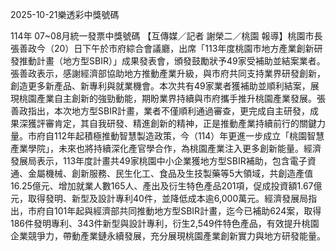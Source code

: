 
2025-10-21樂透彩中獎號碼

                                
114年 07~08月統一發票中獎號碼
                             【互傳媒／記者 謝榮二／桃園 報導】桃園市長張善政今（20）日下午於市府綜合會議廳，出席「113年度桃園市地方產業創新研發推動計畫（地方型SBIR）」成果發表會，頒發鼓勵狀予49家受補助並結案業者。張善政表示，感謝經濟部協助地方推動產業升級，與市府共同支持業界研發創新，創造更多新產品、新專利與就業機會。本次共有49家業者獲補助並順利結案，展現桃園產業自主創新的強勁動能，期盼業界持續與市府攜手推升桃園產業發展。張善政指出，本次地方型SBIR計畫，業者不僅順利通過審查，更完成自主研發，成果深獲評審肯定，其自我研發、精進創新的精神，正是推動產業持續前行的關鍵力量。市府自112年起積極推動智慧製造政策，今（114）年更進一步成立「桃園智慧產業學院」，未來也將持續深化產官學合作，為桃園產業注入更多創新能量。經濟發展局表示，113年度計畫共49家桃園中小企業獲地方型SBIR補助，包含電子資通、金屬機械、創新服務、民生化工、食品及生技製藥等5大領域，共創造產值16.25億元、增加就業人數165人、產出及衍生特色產品201項，促成投資額1.67億元，取得發明、新型及設計專利40件，並降低成本逾6,000萬元。經濟發展局指出，市府自101年起與經濟部共同推動地方型SBIR計畫，迄今已補助624案，取得186件發明專利、343件新型與設計專利，衍生2,549件特色產品，有效提升桃園企業競爭力，帶動產業鏈永續發展，充分展現桃園產業創新實力與地方研發能量。